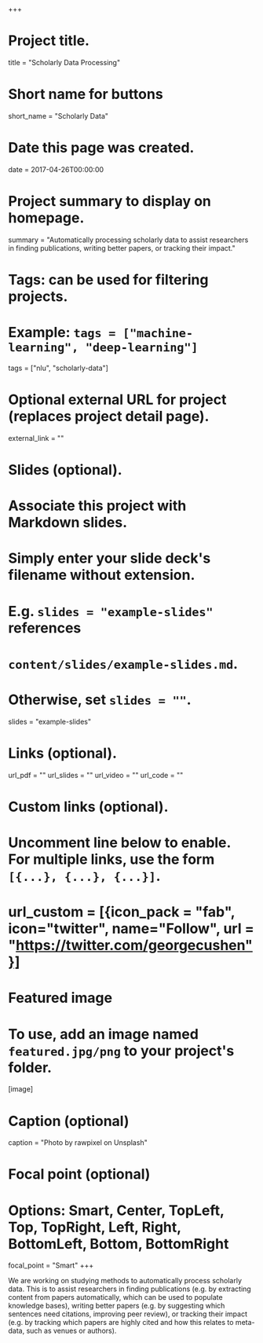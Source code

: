 +++
# Project title.
title = "Scholarly Data Processing"

# Short name for buttons
short_name = "Scholarly Data"

# Date this page was created.
date = 2017-04-26T00:00:00

# Project summary to display on homepage.
summary = "Automatically processing scholarly data to assist researchers in finding publications, writing better papers, or tracking their impact."

# Tags: can be used for filtering projects.
# Example: `tags = ["machine-learning", "deep-learning"]`
tags = ["nlu", "scholarly-data"]

# Optional external URL for project (replaces project detail page).
external_link = ""

# Slides (optional).
#   Associate this project with Markdown slides.
#   Simply enter your slide deck's filename without extension.
#   E.g. `slides = "example-slides"` references 
#   `content/slides/example-slides.md`.
#   Otherwise, set `slides = ""`.
slides = "example-slides"

# Links (optional).
url_pdf = ""
url_slides = ""
url_video = ""
url_code = ""

# Custom links (optional).
#   Uncomment line below to enable. For multiple links, use the form `[{...}, {...}, {...}]`.
# url_custom = [{icon_pack = "fab", icon="twitter", name="Follow", url = "https://twitter.com/georgecushen"}]

# Featured image
# To use, add an image named `featured.jpg/png` to your project's folder. 
[image]
  # Caption (optional)
  caption = "Photo by rawpixel on Unsplash"
  
  # Focal point (optional)
  # Options: Smart, Center, TopLeft, Top, TopRight, Left, Right, BottomLeft, Bottom, BottomRight
  focal_point = "Smart"
+++

We are working on studying methods to automatically process scholarly data. This is to assist researchers in finding publications (e.g. by extracting content from papers automatically, which can be used to populate knowledge bases), writing better papers (e.g. by suggesting which sentences need citations, improving peer review), or tracking their impact (e.g. by tracking which papers are highly cited and how this relates to meta-data, such as venues or authors).
